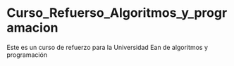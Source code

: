 # Curso_Refuerso_Algoritmos_y_programacion
Este es un curso de refuerzo para la Universidad Ean de algoritmos y programación
